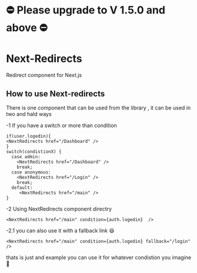 # ⛔️ Please upgrade to V 1.5.0 and above ⛔️

# Next-Redirects
Redirect component for Next.js

## How to use Next-redirects

There is one component that can be used from the library , it can be used in two and hald ways 


-1  If you have a  switch or more than condition

```tsx
if(user.logedin){
<NextRedirects href="/Dashboard" />
}
switch(condistionX) {
  case admin:
    <NextRedirects href="/Dashboard" />
    break;
  case anonymous:
    <NextRedirects href="/Login" />
    break;
  default:
     <NextRedirects href="/main" />
}
```

-2 Using NextRedirects component directry 

```tsx
<NextRedirects href="/main" condition={auth.logedin}  />
```

-2.1 you can also use it with a fallback link 😆

```tsx
<NextRedirects href="/main" condition={auth.logedin} fallback="/login"  />
```

thats is just and example you can use it for whatever condistion you imagine 🥳 
